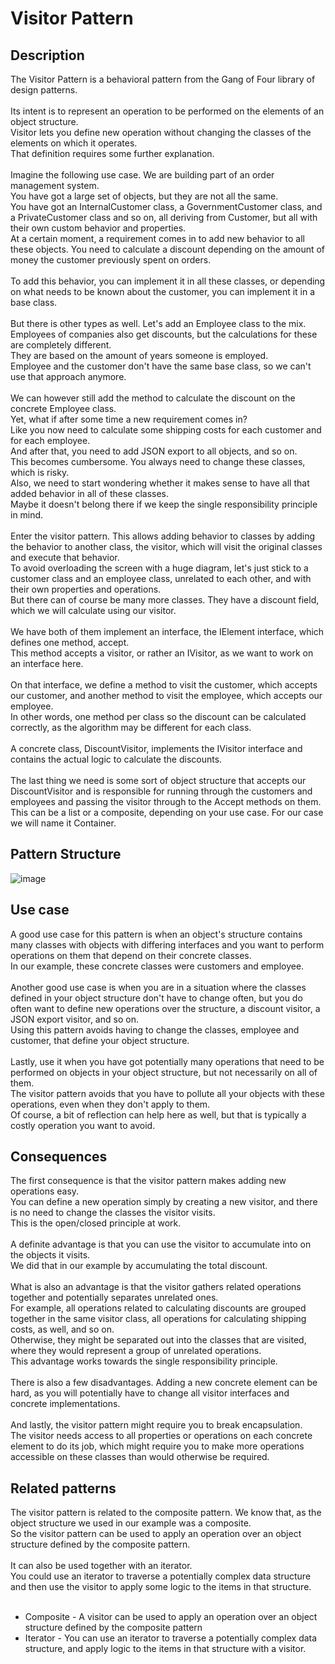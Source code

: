 # Visitor Pattern


## Description
The Visitor Pattern is a behavioral pattern from the Gang of Four library of design patterns. </br>
</br>
Its intent is to represent an operation to be performed on the elements of an object structure. </br>
Visitor lets you define new operation without changing the classes of the elements on which it operates. </br>
That definition requires some further explanation. </br>
</br>
Imagine the following use case. We are building part of an order management system.</br>
You have got a large set of objects, but they are not all the same.</br>
You have got an InternalCustomer class, a GovernmentCustomer class, and a PrivateCustomer class and so on, all deriving from Customer, but all with their own custom behavior and properties.</br>
At a certain moment, a requirement comes in to add new behavior to all these objects. You need to calculate a discount depending on the amount of money the customer previously spent on orders. </br>
</br>
To add this behavior, you can implement it in all these classes, or depending on what needs to be known about the customer, you can implement it in a base class.</br>
</br>
But there is other types as well. Let's add an Employee class to the mix. </br>
Employees of companies also get discounts, but the calculations for these are completely different. </br>
They are based on the amount of years someone is employed.</br>
Employee and the customer don't have the same base class, so we can't use that approach anymore.</br>
</br>
We can however still add the method to calculate the discount on the concrete Employee class.</br>
Yet, what if after some time a new requirement comes in? </br>
Like you now need to calculate some shipping costs for each customer and for each employee. </br>
And after that, you need to add JSON export to all objects, and so on.</br>
This becomes cumbersome. You always need to change these classes, which is risky.</br>
Also, we need to start wondering whether it makes sense to have all that added behavior in all of these classes.</br>
Maybe it doesn't belong there if we keep the single responsibility principle in mind. </br>
</br>
Enter the visitor pattern. This allows adding behavior to classes by adding the behavior to another class, the visitor, which will visit the original classes and execute that behavior. </br>
To avoid overloading the screen with a huge diagram, let's just stick to a customer class and an employee class, unrelated to each other, and with their own properties and operations.</br>
But there can of course be many more classes. They have a discount field, which we will calculate using our visitor. </br>
</br>
We have both of them implement an interface, the IElement interface, which defines one method, accept. </br>
This method accepts a visitor, or rather an IVisitor, as we want to work on an interface here.</br>
</br>
On that interface, we define a method to visit the customer, which accepts our customer, and another method to visit the employee, which accepts our employee.</br>
In other words, one method per class so the discount can be calculated correctly, as the algorithm may be different for each class. </br>
</br>
A concrete class, DiscountVisitor, implements the IVisitor interface and contains the actual logic to calculate the discounts. </br>
</br>
The last thing we need is some sort of object structure that accepts our DiscountVisitor and is responsible for running through the customers and employees and passing the visitor through to the Accept methods on them. </br>
This can be a list or a composite, depending on your use case. For our case we will name it Container. </br>



## Pattern Structure 
![image](https://user-images.githubusercontent.com/42718910/206369119-a4c52d46-afae-4d0d-9b2f-c00e049177d9.png)



## Use case
A good use case for this pattern is when an object's structure contains many classes with objects with differing interfaces and you want to perform operations on them that depend on their concrete classes.</br>
In our example, these concrete classes were customers and employee. </br>
</br>
Another good use case is when you are in a situation where the classes defined in your object structure don't have to change often, but you do often want to define new operations over the structure, a discount visitor, a JSON export visitor, and so on. </br>
Using this pattern avoids having to change the classes, employee and customer, that define your object structure. </br>
</br>
Lastly, use it when you have got potentially many operations that need to be performed on objects in your object structure, but not necessarily on all of them.</br>
The visitor pattern avoids that you have to pollute all your objects with these operations, even when they don't apply to them. </br>
Of course, a bit of reflection can help here as well, but that is typically a costly operation you want to avoid. </br>


## Consequences
The first consequence is that the visitor pattern makes adding new operations easy. </br>
You can define a new operation simply by creating a new visitor, and there is no need to change the classes the visitor visits. </br>
This is the open/closed principle at work.</br>
</br>
A definite advantage is that you can use the visitor to accumulate into on the objects it visits. </br>
We did that in our example by accumulating the total discount. </br>
</br>
What is also an advantage is that the visitor gathers related operations together and potentially separates unrelated ones.</br>
For example, all operations related to calculating discounts are grouped together in the same visitor class, all operations for calculating shipping costs, as well, and so on.</br>
Otherwise, they might be separated out into the classes that are visited, where they would represent a group of unrelated operations. </br>
This advantage works towards the single responsibility principle. </br>
</br>
There is also a few disadvantages. Adding a new concrete element can be hard, as you will potentially have to change all visitor interfaces and concrete implementations.</br>
</br>
And lastly, the visitor pattern might require you to break encapsulation. </br>
The visitor needs access to all properties or operations on each concrete element to do its job, which might require you to make more operations accessible on these classes than would otherwise be required.


## Related patterns
The visitor pattern is related to the composite pattern. We know that, as the object structure we used in our example was a composite. </br>
So the visitor pattern can be used to apply an operation over an object structure defined by the composite pattern. </br>
</br>
It can also be used together with an iterator.</br>
You could use an iterator to traverse a potentially complex  data structure and then use the visitor to apply some logic to the items in that structure. </br>
</br>

* Composite - A visitor can be used to apply an operation over an object structure defined by the composite pattern
* Iterator - You can use an iterator to traverse a potentially complex data structure, and apply logic to the items in that structure with a visitor.
